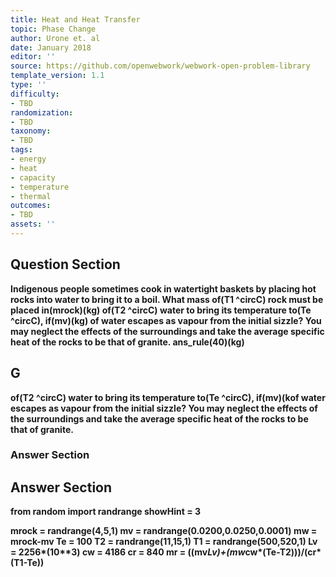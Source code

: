 ```yaml
---
title: Heat and Heat Transfer
topic: Phase Change
author: Urone et. al
date: January 2018
editor: ''
source: https://github.com/openwebwork/webwork-open-problem-library
template_version: 1.1
type: ''
difficulty:
- TBD
randomization:
- TBD
taxonomy:
- TBD
tags:
- energy
- heat
- capacity
- temperature
- thermal
outcomes:
- TBD
assets: ''
---
```


## Question Section 

<b>
Indigenous people sometimes cook in watertight baskets by placing hot rocks into water to bring it to a boil. What mass of(T1 ^circC) rock must be placed in(mrock)(kg) of(T2 ^circC) water to bring its temperature to(Te ^circC), if(mv)(kg) of water escapes as vapour from the initial sizzle? You may neglect the effects of the surroundings and take the average specific heat of the rocks to be that of granite.
ans_rule(40)(kg)

## G
of(T2 ^circC) water to bring its temperature to(Te ^circC), if(mv)(kof water escapes as vapour from the initial sizzle? You may neglect the effects of the surroundings and take the average specific heat of the rocks to be that of granite.
### Answer Section


## Answer Section

from random import randrange
showHint = 3

mrock = randrange(4,5,1)
mv = randrange(0.0200,0.0250,0.0001)
mw = mrock-mv
Te = 100
T2 = randrange(11,15,1)
T1 = randrange(500,520,1)
Lv = 2256*(10**3)
cw = 4186
cr = 840
mr = ((mv*Lv)+(mw*cw*(Te-T2)))/(cr*(T1-Te))